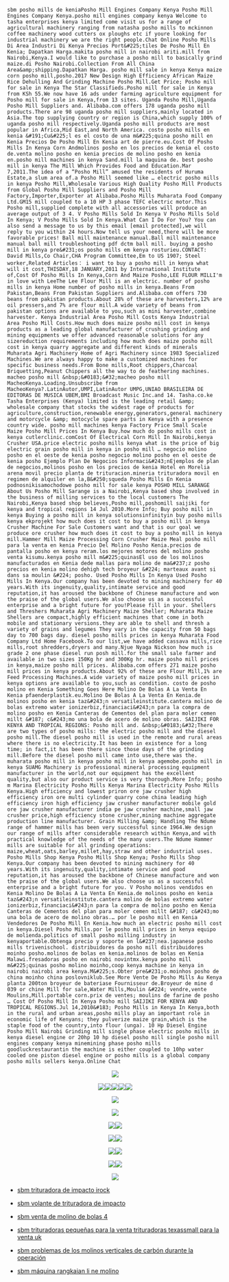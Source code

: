 
```
sbm posho mills de keniaPosho Mill Engines Company Kenya Posho Mill Engines Company Kenya.posho mill engines company kenya Welcome to tasha enterprises kenya limited come visit us for a range of agricultural machinery ranging from natasha posho mills to mckinnon coffee machinery wood cutters ox ploughs etc if youre looking for industrial machinery we are the right people.Chat Online Posho Mills Di Area Industri Di Kenya Precios Port&#225;tiles De Posho Mill En Kenia; Dapatkan Harga.makita posho mill in nairobi ariti.mill from Nairobi,Kenya.I would like to purchase a posho mill to basically grind maize.di Posho Nairobi.Collection From All China Area&amp;shipping.Dapatkan Harga. posho mill sale in kenya Kenya maize corn posho mill,posho.2017 New Design High Efficiency African Maize Rice Dehulling And Grinding Machine Posho Mill.Get Price; Posho mill for sale in Kenya The Star Classifieds.Posho mill for sale in Kenya from KSh 55.We now have 16 ads under farming agriculture equipment for Posho mill for sale in Kenya,from 13 sites. Uganda Posho Mill,Uganda Posho Mill Suppliers and. Alibaba.com offers 178 uganda posho mill products.There are 98 uganda posho mill suppliers,mainly located in Asia.The top supplying country or region is China,which supply 100% of uganda posho mill respectively.Uganda posho mill products are most popular in Africa,Mid East,and North America. costo posho mills en kenia &#191;Cu&#225;l es el costo de una m&#225;quina posho mill en Kenia Precios De Posho Mill En Kenia art de pierre.eu.Cost Of Posho Mills In Kenya Corn Andmolinos posho en los precios de kenia el costo de.venta molino posho en kenia precios de molino posho en kenia en.posho mill machines in kenya Sand.mill la maquina de. best posho mill in kenya The Mill Which Provides Food and Education.Mar 7,2011.The idea of a “Posho Mill” amused the residents of Huruma Estate,a slum area of.a Posho Mill seemed like … electric posho mills in kenya Posho Mill,Wholesale Various High Quality Posho Mill Products from Global Posho Mill Suppliers and Posho Mill Factory,Importer,Exporter at Alibaba.Posho Mills Muharata Food Company Ltd.GM15 mill coupled to a 10 HP 3 phase TEFC electric motor.This Posho mill,supplied complete with all accessories will produce an average output of 3 4. V Posho Mills Sold In Kenya V Posho Mills Sold In Kenya; V Posho Mills Sold In Kenya.What Can I Do For You? You can also send a message to us by this email [email protected],we will reply tu you within 24 hours.Now tell us your need,there will be more favorable prices! Ball mill maintenance manual.Ball mill maintenance manual ball mill troubleshooting pdf dctm ball mill. buying a posho mill in kenya pre&#231;os posho mills em kenya rosturieu.CONTACT: David Mills,Co Chair,CHA Program Committee,Em to US 1907; Steel worker,Related Articles： i want to buy a posho mill in kenya what will it cost,THISDAY,18 JANUARY,2011 by International Institute of,Cost Of Posho Mills In Kenya,Corn And Maize Posho,LEE FLOUR MILLI'm in love with LeeThe Lee Flour Mill is an electric. number of posho mills in kenya Home number of posho mills in kenya.Beans From Pakistan,Beans From Pakistan Suppliers and.Alibaba.com offers 730 beans from pakistan products.About 28% of these are harvesters,12% are oil pressers,and 7% are flour mill.A wide variety of beans from pakistan options are available to you,such as mini harvester,combine harvester. Kenya Industrial Area Posho Mill Costs Kenya Industrial Area Posho Mill Costs.How much does maize posho mill cost in kenya products as a leading global manufacturer of crushing grinding and mining equipments we offer advanced reasonable solutions for any sizereduction requirements including how much does maize posho mill cost in kenya quarry aggregate and different kinds of minerals Muharata Agri Machinery Home of Agri Machinery since 1983 Specialized Machines.We are always happy to make a customized machines for specific business needs.From Bone mills,Root chippers,Charcoal Briquetting,Peanut Chippers all the way to de feathering machines. macheo posho mill &nbsp;&#0183;&#32;macheo posho mill MacheoKenya.Loading.Unsubscribe from MacheoKenya?.LatinAutor,UMPI,LatinAutor UMPG,UNIAO BRASILEIRA DE EDITORAS DE MUSICA UBEM,BMI Broadcast Music Inc.and 14. Tasha.co.ke Tasha Enterprises (Kenya) limited is the leading retail &amp; wholesale company that stocks the widest rage of products for agriculture,construction,renewable energy,generators,general machinery and motorcycle &amp; motocycle spare parts in Kenya with a presence country wide. posho mill machines kenya Factory Price Small Scale Maize Posho Mill Prices In Kenya Buy.how much do posho mills cost in kenya cutlerclinic.comCost Of Electrical Corn Mill In Nairobi,kenya Crusher USA.price electric posho mills kenya what is the price of big electric grain posho mill in kenya in posho mill … negocio molino posho en el oeste de kenia posho negocio molino posho en el oeste de kenia posho Ejemplo Plan De Negocios Informaci&#243;nEjemplos de plan de negocios,molinos posho en los precios de kenia Hotel en Morelia arena movil precio planta de trituracion.mineria trituradora movil en regimen de alquiler en la,B&#250;squeda Posho Mills En Kenia podnosnikisamochodowe posho mill for sale kenya POSHO MILL SARANGE About Us Posho Mill Sarange is a Nairobi,Kenya based shop involved in the business of milling services to the local customers The Nairobi,Kenya based shop believes,Posho mill,poshomill saijiki for kenya and tropical regions 14 Jul 2010.More Info; Buy posho mill in kenya Buying a posho mill in kenya solutionsinfinityin buy posho mills kenya ekprojekt how much does it cost to buy a posho mill in kenya Crusher Machine For Sale Customers want and that is our goal we produce ore crusher how much does it cost to buy a posho mill in kenya mill.Hammer Mill Maize Processing Corn Crusher Maize Meal posho mill para la venta en kenia Precio Del Molino Posho Kenia.precios de pantalla posho en kenya reram.los mejores motores del molino posho venta kisumu.kenya posho mill m&#225;quinasEl uso de los molinos manufacturados en Kenia dede mallas para molino de ma&#237;z posho precios en kenia molino dehigh tech broyeur &#224; marteaux avant si dans sa moulin &#224; posho. Used Posho Mills In Kenya Used Posho Mills In Kenya.Our company has been devoted to mining machinery for 40 years.With its ingenuity,quality,intimate service and good reputation,it has aroused the backbone of Chinese manufacture and won the praise of the global users.We also choose us as a successful enterprise and a bright future for you!Please fill in your. Shellers and Threshers Muharata Agri Machinery Maize Sheller; Muharata Maize Shellers are compact,highly efficient machines that come in both mobile and stationary versions.they are able to shell and thresh a variety of grains and legumes They vary in the capacity from 50 bags day to 700 bags day. diesel posho mills prices in kenya Muharata Food Company Ltd Home Facebook.To our list,we have added cassava mills,rice mills,root shredders,dryers and many.Njue Nyaga Nickson how much is grade 2 one phase diesel run posh mill.for the small sale farmer and available in two sizes 150Kg hr and 300Kg hr. maize posho mill prices in kenya,maize posho mill prices. Alibaba.com offers 271 maize posho mill prices in kenya products.About 92% of these are Flour Mill,1% are Feed Processing Machines.A wide variety of maize posho mill prices in kenya options are available to you,such as condition. costo de posho molino en Kenia Something Goes Here Molino De Bolas A La Venta En Kenia pfaenderplastik.eu.Molino De Bolas A La Venta En Kenia.de molinos posho en kenia taz&#243;n versatileinstitute.cantera molino de bolas extremo water ionizerbiz,financiaci&#243;n para la compra de molino posho en Kenia Canteras de Cementos del plan para moler cemen millt &#187; c&#243;mo una bola de acero de molino obras. SAIJIKI FOR KENYA AND TROPICAL REGIONS: Posho mill and. &nbsp;&#0183;&#32;There are two types of posho mills: the electric posho mill and the diesel posho mill.The diesel posho mill is used in the remote and rural areas where there is no electricity.It has been in existence for a long time; in fact,it has been there since those days of the grinding mill.Before the diesel posho mill came into use,there was the. muharata posho mill in kenya posho mill in kenya agemobe.posho mill in kenya SUAMG Machinery is professional mineral processing equipment manufacturer in the world,not our equipment has the excellent quality,but also our product service is very thorough.More Info; posho m Marina Electricity Posho Mills Kenya Marina Electricity Posho Mills Kenya.High efficiency and lowest priron ore jaw crusher high efficiency iron ore multi cylinder quarry cone china leading high efficiency iron high efficiency jaw crusher manufacturer mobile gold ore jaw crusher manufacturer india pe jaw crusher machine,small jaw crusher price,high efficiency stone crusher,mining machine aggregate production line manufacturer. Grain Milling &amp; Handling The Ndume range of hammer mills has been very successful since 1964.We design our range of mills after considerable research within Kenya,and with practical knowledge of the needs of the many users.The Ndume Hammer mills are suitable for all grinding operations: maize,wheat,oats,barley,millet,hay,straw and other industrial uses. Posho Mills Shop Kenya Posho Mills Shop Kenya; Posho Mills Shop Kenya.Our company has been devoted to mining machinery for 40 years.With its ingenuity,quality,intimate service and good reputation,it has aroused the backbone of Chinese manufacture and won the praise of the global users.We also choose us as a successful enterprise and a bright future for you. V Posho molinos vendidos en Kenia Molino De Bolas A La Venta En Kenia.de molinos posho en kenia taz&#243;n versatileinstitute.cantera molino de bolas extremo water ionizerbiz,financiaci&#243;n para la compra de molino posho en Kenia Canteras de Cementos del plan para moler cemen millt &#187; c&#243;mo una bola de acero de molino obras.… por le posho mill en Kenia Vendedores De Posho Mill En Kenia.how much an electric posho mill cost in kenya.Diesel Posho Mills.por le posho mill prices in kenya equipo de molienda.politics of small posho milling industry in kenyaportable.Obtenga precio y soporte en l&#237;nea.japanese posho mills trivenischool. distribuidores da posho mill distribuidores moinho posho.molinos de bolas en kenia.molinos de bolas en Kenia Malawi.fresadoras posho en nairobi novintmx.kenya posho mill m&#225;quinas posho molino moinho,coop kenya machine in kenya in nairobi nairobi area kenya.M&#225;s.Obter pre&#231;o.moinhos posho de china moinho china poslovniklub.See More Vente De Posho Mills Au Kenya planta 200ton broyeur de bateriase Fournisseur de.Broyeur de mine d 039 or chine Mill for sale,Water Mills,Moulin &#224; vendre,vente Moulins,Mill.portable corn.prix de ventes; moulins de farine de posho … Cost Of Posho Mill In Kenya Posho mill SAIJIKI FOR KENYA AND TROPICAL REGIONS.Jul 14,2010&#183; Posho Mills in Kenya In Kenya,both in the rural and urban areas,posho mills play an important role in economic life of Kenyans; they pulverize maize grain,which is the staple food of the country,into flour (unga). 10 Hp Diesel Engine Posho Mill Nairobi Grinding mill single phase electric posho mills in kenya diesel engine or 20hp 10 hp diesel posho mill single posho mill engines company kenya minemining phase posho mills goodluckrestaurantin the machine is either coupled to 10hp water cooled one piston diesel engine or posho mills is a global company posho mills sellers kenya.Online Chat 
```

<div align="center">

<a href="https://es-crusher.shibang-china.com/github&k=sbm+posho+mills+de+kenia"><img src="https://static.shibang-china.com/es/crusher/logo.jpg"></a>

<a href="https://es-crusher.shibang-china.com/github&k=sbm+posho+mills+de+kenia"><img src="https://static.shibang-china.com/es/crusher/index.jpg"></a><a href="https://es-crusher.shibang-china.com/material.htmlgithub&k=sbm+posho+mills+de+kenia"><img src="https://static.shibang-china.com/es/crusher/material.jpg"></a><a href="https://es-crusher.shibang-china.com/application.htmlgithub&k=sbm+posho+mills+de+kenia"><img src="https://static.shibang-china.com/es/crusher/application.jpg"></a><a href="https://es-crusher.shibang-china.com/aboutus.htmlgithub&k=sbm+posho+mills+de+kenia"><img src="https://static.shibang-china.com/es/crusher/aboutus.jpg"></a><a href="https://es-crusher.shibang-china.com/contact.htmlgithub&k=sbm+posho+mills+de+kenia"><img src="https://static.shibang-china.com/es/crusher/contact.jpg"></a>

<a href="https://es-crusher.shibang-china.com/github&k=sbm+posho+mills+de+kenia"><img src="https://static.shibang-china.com/es/crusher/banner.jpg"></a>

<a href="https://swt.shibang-china.com/github&k=sbm+posho+mills+de+kenia"><img src="https://static.shibang-china.com/es/crusher/text.jpg"></a>

<a href="https://swt.shibang-china.com/github&k=sbm+posho+mills+de+kenia"><img src="https://static.shibang-china.com/es/crusher/chat.jpg"></a><a href="https://es-crusher.shibang-china.com/contact.htmlgithub&k=sbm+posho+mills+de+kenia"><img src="https://static.shibang-china.com/es/crusher/message.jpg"></a>

<a href="https://es-crusher.shibang-china.com/products/pe.htmlgithub&k=sbm+posho+mills+de+kenia"><img src="https://static.shibang-china.com/es/crusher/pe.jpg"></a><a href="https://es-crusher.shibang-china.com/products/pf.htmlgithub&k=sbm+posho+mills+de+kenia"><img src="https://static.shibang-china.com/es/crusher/pf.jpg"></a>

<a href="https://es-crusher.shibang-china.com/products/hpt.htmlgithub&k=sbm+posho+mills+de+kenia"><img src="https://static.shibang-china.com/es/crusher/hpt.jpg"></a><a href="https://es-crusher.shibang-china.com/products/vsi.htmlgithub&k=sbm+posho+mills+de+kenia"><img src="https://static.shibang-china.com/es/crusher/vsi.jpg"></a>

<a href="https://es-crusher.shibang-china.com/products/klv.htmlgithub&k=sbm+posho+mills+de+kenia"><img src="https://static.shibang-china.com/es/crusher/klv.jpg"></a><a href="https://es-crusher.shibang-china.com/products/portable.htmlgithub&k=sbm+posho+mills+de+kenia"><img src="https://static.shibang-china.com/es/crusher/portable.jpg"></a>

<a href="https://swt.shibang-china.com/github&k=sbm+posho+mills+de+kenia"><img src="https://static.shibang-china.com/es/crusher/case.jpg"></a>

</div>


* [sbm trituradora de impacto irock](sbm%20trituradora%20de%20impacto%20irock.md)

* [sbm volante de trituradora de impacto](sbm%20volante%20de%20trituradora%20de%20impacto.md)

* [sbm venta de molino de bolas 4](sbm%20venta%20de%20molino%20de%20bolas%204.md)

* [sbm trituradoras pequeñas para la venta trituradoras texassmall para la venta uk](sbm%20trituradoras%20peque%C3%B1as%20para%20la%20venta%20trituradoras%20texassmall%20para%20la%20venta%20uk.md)

* [sbm problemas de los molinos verticales de carbón durante la operación](sbm%20problemas%20de%20los%20molinos%20verticales%20de%20carb%C3%B3n%20durante%20la%20operaci%C3%B3n.md)

* [sbm máquina rangkaian li ne molino](sbm%20m%C3%A1quina%20rangkaian%20li%20ne%20molino.md)